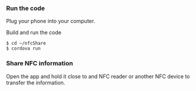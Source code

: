 ### Run the code

Plug your phone into your computer.

Build and run the code

    $ cd ~/nfcShare
    $ cordova run

### Share NFC information 

Open the app and hold it close to and NFC reader or another NFC device to transfer the information.
